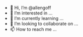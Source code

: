 - 👋 Hi, I’m @allengoff
- 👀 I’m interested in ...
- 🌱 I’m currently learning ...
- 💞️ I’m looking to collaborate on ...
- 📫 How to reach me ...

<!---
allengoff/allengoff is a ✨ special ✨ repository because its `README.md` (this file) appears on your GitHub profile.
You can click the Preview link to take a look at your changes.
--->
